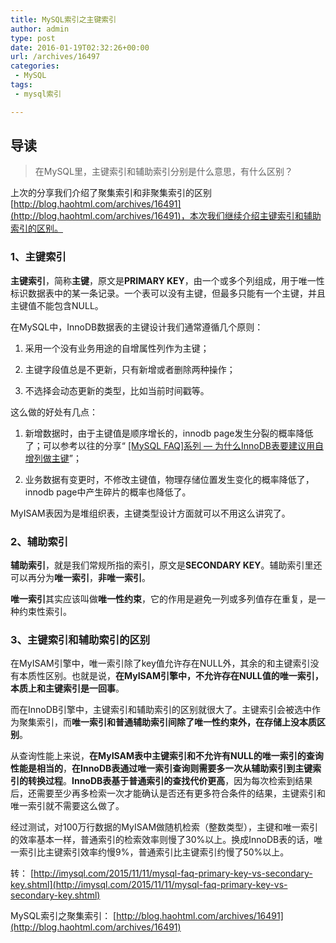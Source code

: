 ```yaml
---
title: MySQL索引之主键索引
author: admin
type: post
date: 2016-01-19T02:32:26+00:00
url: /archives/16497
categories:
 - MySQL
tags:
 - mysql索引

---
```

## 导读

> 在MySQL里，主键索引和辅助索引分别是什么意思，有什么区别？

上次的分享我们介绍了聚集索引和非聚集索引的区别 [http://blog.haohtml.com/archives/16491](http://blog.haohtml.com/archives/16491)，本次我们继续介绍主键索引和辅助索引的区别。

### 1、主键索引

**主键索引**，简称**主键**，原文是**PRIMARY KEY**，由一个或多个列组成，用于唯一性标识数据表中的某一条记录。一个表可以没有主键，但最多只能有一个主键，并且主键值不能包含NULL。

在MySQL中，InnoDB数据表的主键设计我们通常遵循几个原则：

1. 采用一个没有业务用途的自增属性列作为主键；

2. 主键字段值总是不更新，只有新增或者删除两种操作；

3. 不选择会动态更新的类型，比如当前时间戳等。


这么做的好处有几点：

1. 新增数据时，由于主键值是顺序增长的，innodb page发生分裂的概率降低了；可以参考以往的分享“ [[MySQL FAQ]系列 — 为什么InnoDB表要建议用自增列做主键](http://imysql.com/2014/09/14/mysql-faq-why-innodb-table-using-autoinc-int-as-pk.shtml)”；

2. 业务数据有变更时，不修改主键值，物理存储位置发生变化的概率降低了，innodb page中产生碎片的概率也降低了。


MyISAM表因为是堆组织表，主键类型设计方面就可以不用这么讲究了。

### 2、辅助索引

**辅助索引**，就是我们常规所指的索引，原文是**SECONDARY KEY**。辅助索引里还可以再分为**唯一索引**，**非唯一索引**。

**唯一索引**其实应该叫做**唯一性约束**，它的作用是避免一列或多列值存在重复，是一种约束性索引。

### 3、主键索引和辅助索引的区别

在MyISAM引擎中，唯一索引除了key值允许存在NULL外，其余的和主键索引没有本质性区别。也就是说，**在MyISAM引擎中，不允许存在NULL值的唯一索引，本质上和主键索引是一回事**。

而在InnoDB引擎中，主键索引和辅助索引的区别就很大了。主键索引会被选中作为聚集索引，而**唯一索引和普通辅助索引间除了唯一性约束外，在存储上没本质区别**。

从查询性能上来说，**在MyISAM表中主键索引和不允许有NULL的唯一索引的查询性能是相当的**，**在InnoDB表通过唯一索引查询则需要多一次从辅助索引到主键索引的转换过程**。**InnoDB表基于普通索引的查找代价更高**，因为每次检索到结果后，还需要至少再多检索一次才能确认是否还有更多符合条件的结果，主键索引和唯一索引就不需要这么做了。

经过测试，对100万行数据的MyISAM做随机检索（整数类型），主键和唯一索引的效率基本一样，普通索引的检索效率则慢了30%以上。换成InnoDB表的话，唯一索引比主键索引效率约慢9%，普通索引比主键索引约慢了50%以上。

转： [http://imysql.com/2015/11/11/mysql-faq-primary-key-vs-secondary-key.shtml](http://imysql.com/2015/11/11/mysql-faq-primary-key-vs-secondary-key.shtml)

MySQL索引之聚集索引： [http://blog.haohtml.com/archives/16491](http://blog.haohtml.com/archives/16491)